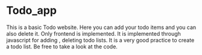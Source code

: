 # Todo_app
This is a basic Todo website. Here you can add your todo items and you can also delete it. Only frontend is implemented. It is implemented through javascript for adding , deleting todo lists. It is a very good practice to create a todo list. Be free to take a look at the code.
